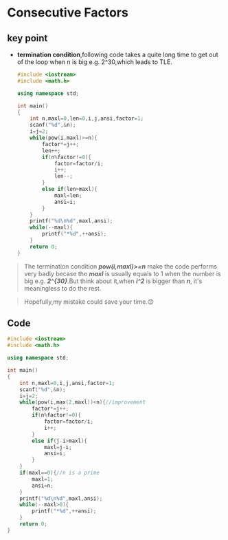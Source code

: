 # Consecutive Factors
## key point
* **termination condition**,following code takes a quite long time to get out of the loop when n is big e.g. 2^30,which leads to TLE.
    ```cpp
    #include <iostream>
    #include <math.h>

    using namespace std;

    int main()
    {
        int n,maxl=0,len=0,i,j,ansi,factor=1;
        scanf("%d",&n);
        i=j=2;
        while(pow(i,maxl)>=n){
            factor*=j++;
            len++;
            if(n%factor!=0){
                factor=factor/i;
                i++;
                len--;
            }
            else if(len>maxl){
                maxl=len;
                ansi=i;
            }
        }
        printf("%d\n%d",maxl,ansi);
        while(--maxl){
            printf("*%d",++ansi);
        }
        return 0;
    }
    ```
>The termination condition ***pow(i,maxl)>=n*** make the code performs very badly becase the ***maxl*** is usually equals to 1 when the number is big e.g. ***2^{30}***.But think about it,when ***i^2*** is bigger than ***n***, it's meaningless to do the rest.

>Hopefully,my mistake could save your time.😊
## Code
```cpp
#include <iostream>
#include <math.h>

using namespace std;

int main()
{
    int n,maxl=0,i,j,ansi,factor=1;
    scanf("%d",&n);
    i=j=2;
    while(pow(i,max(2,maxl))<n){//improvement
        factor*=j++;
        if(n%factor!=0){
            factor=factor/i;
            i++;
        }
        else if(j-i>maxl){
            maxl=j-i;
            ansi=i;
        }
    }
    if(maxl==0){//n is a prime
        maxl=1;
        ansi=n;
    }
    printf("%d\n%d",maxl,ansi);
    while(--maxl>0){
        printf("*%d",++ansi);
    }
    return 0;
}
```